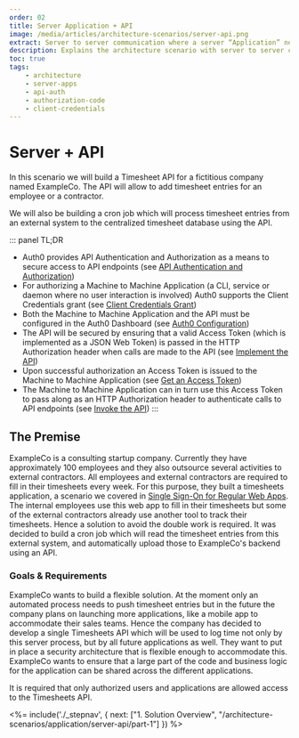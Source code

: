 ```yaml
---
order: 02
title: Server Application + API
image: /media/articles/architecture-scenarios/server-api.png
extract: Server to server communication where a server “Application” needs to make secure calls to an API (“Resource Server”), but on behalf of the application vs. a user.
description: Explains the architecture scenario with server to server communication with secure calls to an API (“Resource Server”), but on behalf of the application vs. a user.
toc: true
tags:
    - architecture
    - server-apps
    - api-auth
    - authorization-code
    - client-credentials
---
```


# Server + API

In this scenario we will build a Timesheet API for a fictitious company named ExampleCo. The API will allow to add timesheet entries for an employee or a contractor.

We will also be building a cron job which will process timesheet entries from an external system to the centralized timesheet database using the API.

::: panel TL;DR
* Auth0 provides API Authentication and Authorization as a means to secure access to API endpoints (see [API Authentication and Authorization](/architecture-scenarios/application/server-api/part-1#api-authentication-and-authorization))
* For authorizing a Machine to Machine Application (a CLI, service or daemon where no user interaction is involved) Auth0 supports the Client Credentials grant (see [Client Credentials Grant](/architecture-scenarios/application/server-api/part-1#client-credentials-grant))
* Both the Machine to Machine Application and the API must be configured in the Auth0 Dashboard (see [Auth0 Configuration](/architecture-scenarios/application/server-api/part-2))
* The API will be secured by ensuring that a valid Access Token (which is implemented as a JSON Web Token) is passed in the HTTP Authorization header when calls are made to the API (see [Implement the API](/architecture-scenarios/application/server-api/part-3))
* Upon successful authorization an Access Token is issued to the Machine to Machine Application (see [Get an Access Token](/architecture-scenarios/application/server-api/part-3#get-an-access-token))
* The Machine to Machine Application can in turn use this Access Token to pass along as an HTTP Authorization header to authenticate calls to API endpoints (see [Invoke the API](/architecture-scenarios/application/server-api/part-3#invoke-the-api))
:::

## The Premise

ExampleCo is a consulting startup company. Currently they have approximately 100 employees and they also outsource several activities to external contractors. All employees and external contractors are required to fill in their timesheets every week. For this purpose, they built a timesheets application, a scenario we covered in [Single Sign-On for Regular Web Apps](/architecture-scenarios/application/web-app-sso). The internal employees use this web app to fill in their timesheets but some of the external contractors already use another tool to track their timesheets. Hence a solution to avoid the double work is required. It was decided to build a cron job which will read the timesheet entries from this external system, and automatically upload those to ExampleCo's backend using an API.

### Goals & Requirements

ExampleCo wants to build a flexible solution. At the moment only an automated process needs to push timesheet entries but in the future the company plans on launching more applications, like a mobile app to accommodate their sales teams. Hence the company has decided to develop a single Timesheets API which will be used to log time not only by this server process, but by all future applications as well. They want to put in place a security architecture that is flexible enough to accommodate this. ExampleCo wants to ensure that a large part of the code and business logic for the application can be shared across the different applications.

It is required that only authorized users and applications are allowed access to the Timesheets API.

<%= include('./_stepnav', {
 next: ["1. Solution Overview", "/architecture-scenarios/application/server-api/part-1"]
}) %>
